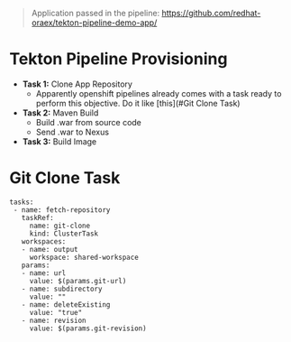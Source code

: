 > Application passed in the pipeline:
> https://github.com/redhat-oraex/tekton-pipeline-demo-app/

# Tekton Pipeline Provisioning

- **Task 1:** Clone App Repository
  - Apparently openshift pipelines already comes with a task ready to perform this objective. Do it like [this](#Git Clone Task)
- **Task 2:** Maven Build
  - Build .war from source code
  - Send .war to Nexus
- **Task 3:** Build Image

# Git Clone Task
    tasks:
     - name: fetch-repository
       taskRef:
         name: git-clone
         kind: ClusterTask
       workspaces:
       - name: output
         workspace: shared-workspace
       params:
       - name: url
         value: $(params.git-url)
       - name: subdirectory
         value: ""
       - name: deleteExisting
         value: "true"
       - name: revision
         value: $(params.git-revision)
